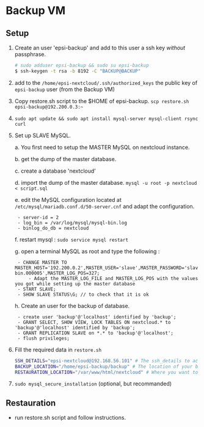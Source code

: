# Backup VM

## Setup

1. Create an user 'epsi-backup' and add to this user a ssh key *without* passphrase.

    ```bash
    # sudo adduser epsi-backup && sudo su epsi-backup
    $ ssh-keygen -t rsa -b 8192 -C "BACKUP@BACKUP"
    ```

2. add to the `/home/epsi-nextcloud/.ssh/authorized_keys` the public key of  `epsi-backup` user (from the Backup VM)

3. Copy restore.sh script to the $HOME of epsi-backup. `scp restore.sh epsi-backup@192.200.0.3:~`

4. `sudo apt update && sudo apt install mysql-server mysql-client rsync curl`

5. Set up SLAVE MySQL.

    a. You first need to setup the MASTER MySQL on nextcloud instance.

    b. get the dump of the master database.

    c. create a database 'nextcloud'

    d. import the dump of the master database. `mysql -u root -p nextcloud < script.sql`

    e. edit the MySQL configuration located at `/etc/mysql/mariadb.conf.d/50-server.cnf` and adapt the configuration.

        - server-id = 2
        - log_bin = /var/log/mysql/mysql-bin.log
        - binlog_do_db = nextcloud

    f. restart mysql : `sudo service mysql restart`

    g. open a terminal MySQL as root and type the following : 

        - CHANGE MASTER TO MASTER_HOST='192.200.0.2',MASTER_USER='slave',MASTER_PASSWORD='slave',MASTER_LOG_FILE='mysql-bin.000005',MASTER_LOG_POS=327;
            - Adapt the MASTER_LOG_FILE and MASTER_LOG_POS with the values you got while setting up the master database
        - START SLAVE;
        - SHOW SLAVE STATUS\G; // to check that it is ok

    h. Create an user for the backup of database.

        - create user 'backup'@'localhost' identified by 'backup';
        - GRANT SELECT, SHOW VIEW, LOCK TABLES ON nextcloud.* to 'backup'@'localhost' identified by 'backup';
        - GRANT REPLICATION SLAVE on *.* to 'backup'@'localhost';
        - flush privileges;

6. Fill the required data in `restore.sh`

    ```bash
    SSH_DETAILS="epsi-nextcloud@192.168.56.101" # The ssh_details to access to the nextcloud VM
    BACKUP_LOCATION="/home/epsi-backup/backup" # The location of your backup, on the Backup VM. /!\ No trailing '/' /!\
    RESTAURATION_LOCATION="/var/www/html/nextcloud" # Where you want to restore the data, on the nextcloud VM. /!\ No trailing '/' /!\
    ```

7. `sudo mysql_secure_installation` (optional, but recommanded)

## Restauration

- run restore.sh script and follow instructions.